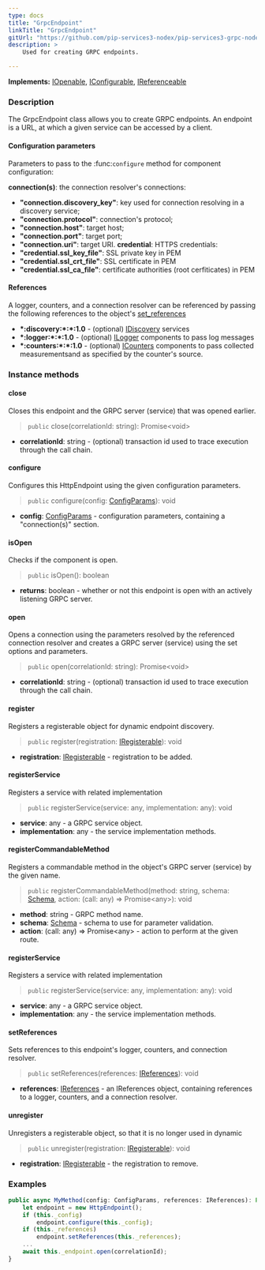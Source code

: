```yaml
---
type: docs
title: "GrpcEndpoint"
linkTitle: "GrpcEndpoint"
gitUrl: "https://github.com/pip-services3-nodex/pip-services3-grpc-nodex"
description: > 
    Used for creating GRPC endpoints. 

---
```


**Implements:** [IOpenable](../../../commons/run/iopenable), [IConfigurable](../../../commons/config/iconfigurable), [IReferenceable](../../../commons/refer/ireferenceable)


### Description
The GrpcEndpoint class allows you to create GRPC endpoints. An endpoint is a URL, at which a given service can be accessed by a client.

#### Configuration parameters
Parameters to pass to the :func:`configure` method for component configuration:

**connection(s)**: the connection resolver's connections:
- **"connection.discovery_key"**: key used for connection resolving in a discovery service;
- **"connection.protocol"**: connection's protocol;
- **"connection.host"**: target host;
- **"connection.port"**: target port;
- **"connection.uri"**: target URI.
**credential**: HTTPS credentials:
- **"credential.ssl_key_file"**: SSL private key in PEM
- **"credential.ssl_crt_file"**: SSL certificate in PEM
- **"credential.ssl_ca_file"**: certificate authorities (root cerfiticates) in PEM

#### References
A logger, counters, and a connection resolver can be referenced by passing the
following references to the object's [set_references](#set_references)

- **\*:discovery:\*:\*:1.0** - (optional) [IDiscovery](../../../components/connect/idiscovery) services
- **\*:logger:\*:\*:1.0** - (optional) [ILogger](../../../components/log/ilogger) components to pass log messages
- **\*:counters:\*:\*:1.0** - (optional) [ICounters](../../../components/count/icounters) components to pass collected measurementsand as specified by the counter's source.


### Instance methods


#### close
Closes this endpoint and the GRPC server (service) that was opened earlier.

> `public` close(correlationId: string): Promise\<void\>

- **correlationId**: string - (optional) transaction id used to trace execution through the call chain.


#### configure
Configures this HttpEndpoint using the given configuration parameters.

> `public` configure(config: [ConfigParams](../../../commons/config/config_params)): void

- **config**: [ConfigParams](../../../commons/config/config_params) - configuration parameters, containing a "connection(s)" section.


#### isOpen
Checks if the component is open.

> `public` isOpen(): boolean

- **returns**: boolean - whether or not this endpoint is open with an actively listening GRPC server.


#### open
Opens a connection using the parameters resolved by the referenced connection resolver and creates a GRPC server (service) using the set options and parameters.

> `public` open(correlationId: string): Promise\<void\>

- **correlationId**: string - (optional) transaction id used to trace execution through the call chain.


#### register
Registers a registerable object for dynamic endpoint discovery.

> `public` register(registration: [IRegisterable](../iregisterable)): void

- **registration**: [IRegisterable](../iregisterable) - registration to be added.

#### registerService
Registers a service with related implementation

> `public` registerService(service: any, implementation: any): void

- **service**: any - a GRPC service object.
- **implementation**: any - the service implementation methods.

#### registerCommandableMethod
Registers a commandable method in the object's GRPC server (service) by the given name.

> `public` registerCommandableMethod(method: string, schema: [Schema](../../../commons/validate/schema), action: (call: any) => Promise\<any\>): void

- **method**: string - GRPC method name.
- **schema**: [Schema](../../../commons/validate/schema) - schema to use for parameter validation.
- **action**: (call: any) => Promise\<any\> - action to perform at the given route.

#### registerService
Registers a service with related implementation

> `public` registerService(service: any, implementation: any): void

- **service**: any - a GRPC service object.
- **implementation**: any - the service implementation methods.

#### setReferences
Sets references to this endpoint's logger, counters, and connection resolver.

> `public` setReferences(references: [IReferences](../../../commons/refer/ireferences)): void 
- **references**: [IReferences](../../../commons/refer/ireferences) - an IReferences object, containing references to a logger, counters, and a connection resolver.

#### unregister
Unregisters a registerable object, so that it is no longer used in dynamic 

> `public` unregister(registration: [IRegisterable](../iregisterable)): void

- **registration**: [IRegisterable](../iregisterable) - the registration to remove.


### Examples

```typescript
public async MyMethod(config: ConfigParams, references: IReferences): Promise<void> {
    let endpoint = new HttpEndpoint();
    if (this._config)
        endpoint.configure(this._config);
    if (this._references)
        endpoint.setReferences(this._references);
    ...
    await this._endpoint.open(correlationId);
}
```


